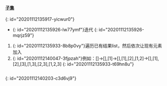 #### [子集](https://leetcode-cn.com/problems/subsets/)
{: id="20201112135917-yicwur0"}

* {: id="20201112135926-lw77ymf"}迭代
{: id="20201112135926-mqrjz59"}

1. {: id="20201112135933-8b8p0vy"}遍历已有结果list，然后依次让现有元素加入
2. {: id="20201112140047-3fjpzah"}例如：[]->[],[1]->[],[1],[2],[1,2]->[],[1],[2],[3],[1,3],[2,3],[1,2,3]
{: id="20201112135933-t69hn8u"}

```

```
{: id="20201112140203-c3d6vj9"}
